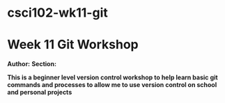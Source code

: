 # csci102-wk11-git
# Week 11 Git Workshop
**Author:** <Dustin Choat>
**Section:** <B>

This is a beginner level version control workshop to help learn basic git commands and processes to allow me to use version control on school and personal projects